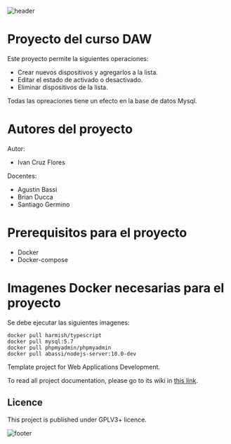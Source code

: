 ![header](doc/header.png)

# Proyecto del curso DAW

Este proyecto permite la siguientes operaciones:
* Crear nuevos dispositivos y agregarlos a la lista.
* Editar el estado de activado o desactivado.
* Eliminar dispositivos de la lista.

Todas las opreaciones tiene un efecto en la base de datos Mysql.

# Autores del proyecto
Autor:
* Ivan Cruz Flores

Docentes:

* Agustin Bassi
* Brian Ducca
* Santiago Germino

# Prerequisitos para el proyecto
* Docker
* Docker-compose

# Imagenes Docker necesarias para el proyecto
Se debe ejecutar las siguientes imagenes:
```
docker pull harmish/typescript
docker pull mysql:5.7
docker pull phpmyadmin/phpmyadmin
docker pull abassi/nodejs-server:10.0-dev
```


Template project for Web Applications Development.

To read all project documentation, please go to its wiki in [this link](https://github.com/ce-iot/daw-project-template/wiki).

## Licence

This project is published under GPLV3+ licence.

![footer](doc/footer.png)

